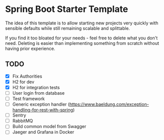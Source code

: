 # Spring Boot Starter Template

The idea of this template is to allow starting new projects
very quickly with sensible defaults while still remaining
scalable and splittable.

If you find it too bloated for your needs - feel free to
delete what you don't need. Deleting is easier than
implementing something from scratch without having prior
experience.

## TODO

- [x] Fix Authorities
- [x] H2 for dev
- [x] H2 for integration tests
- [ ] User login from database
- [ ] Test framework
- [ ] Generic exception handler (https://www.baeldung.com/exception-handling-for-rest-with-spring)
- [ ] Sentry
- [ ] RabbitMQ
- [ ] Build common model from Swagger
- [ ] Jaeger and Grafana in Docker